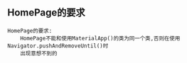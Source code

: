HomePage的要求
-----
```
HomePage的要求:
    HomePage不能和使用MaterialApp()的类为同一个类,否则在使用Navigator.pushAndRemoveUntil()时
    出现意想不到的
```
